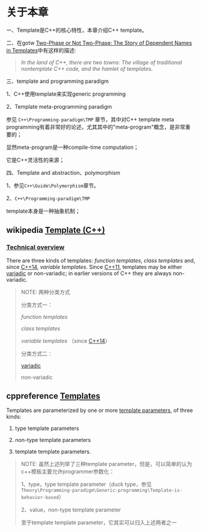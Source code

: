 # 关于本章

一、Template是C++的核心特性，本章介绍C++ template。

二、在gotw [Two-Phase or Not Two-Phase: The Story of Dependent Names in Templates](http://www.gotw.ca/gotw/087.htm)中有这样的描述:

> *In the land of C++, there are two towns: The village of traditional nontemplate C++ code, and the hamlet of templates.* 

三、template and programming paradigm

1、C++使用template来实现generic programming

2、Template meta-programming paradigm

参见 `C++\Programming-paradigm\TMP` 章节，其中对C++ template meta programming有着非常好的论述，尤其其中的"meta-program"概念，是非常重要的；

显然meta-program是一种compile-time computation；

它是C++灵活性的来源；

四、Template and abstraction、polymorphism

1、参见`C++\Guide\Polymorphism`章节。

2、`C++\Programming-paradigm\TMP`

template本身是一种抽象机制；

## wikipedia [Template (C++)](https://en.wikipedia.org/wiki/Template_(C%2B%2B))

### [Technical overview](https://en.wikipedia.org/wiki/Template_(C%2B%2B)#Technical_overview)

There are three kinds of templates: *function templates*, *class templates* and, since [C++14](https://en.wikipedia.org/wiki/C%2B%2B14), *variable templates*. Since [C++11](https://en.wikipedia.org/wiki/C%2B%2B11), templates may be either [variadic](https://en.wikipedia.org/wiki/Variadic_template) or non-variadic; in earlier versions of C++ they are always non-variadic.

> NOTE: 两种分类方式
>
> 分类方式一：
>
> *function templates*
>
> *class templates* 
>
> *variable templates* （since [C++14](https://en.wikipedia.org/wiki/C%2B%2B14)）
>
> 分类方式二：
>
> [variadic](https://en.wikipedia.org/wiki/Variadic_template)
>
> non-variadic
>
> 

## cppreference [Templates](https://en.cppreference.com/w/cpp/language/templates)

Templates are parameterized by one or more [template parameters](https://en.cppreference.com/w/cpp/language/template_parameters), of three kinds: 

1) type template parameters

2) non-type template parameters

3) template template parameters.

> NOTE: 虽然上述列举了三种template parameter，但是，可以简单的认为c++模板主要允许programmer参数化：
>
> 1、type，type template parameter（duck type，参见`Theory\Programming-paradigm\Generic-programming\Template-is-behavior-based`）
>
> 2、value，non-type template parameter
>
> 至于template template parameter，它其实可以归入上述两者之一



